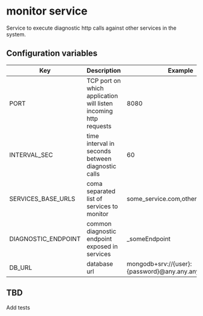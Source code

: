# monitor service
Service to execute diagnostic http calls against other services in the system.

## Configuration variables
|Key|Description|Example|Mandatory|
|---|---|---|---|
|PORT|TCP port on which application will listen incoming http requests|8080|Yes
|INTERVAL_SEC|time interval in seconds between diagnostic calls|60|Yes
|SERVICES_BASE_URLS|coma separated list of services to monitor|some_service.com,other_service.com|Yes
|DIAGNOSTIC_ENDPOINT|common diagnostic endpoint exposed in services|_someEndpoint|Yes
|DB_URL|database url|mongodb+srv://{user}:{password}@any.any.any.net/<dbname>|Yes

## TBD
Add tests